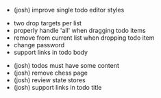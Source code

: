 * (josh) improve single todo editor styles
- two drop targets per list
- properly handle 'all' when dragging todo items
- remove from current list when dropping todo item
- change password
- support links in todo body
+ (josh) todos must have some content
+ (josh) remove chess page
+ (josh) review state stores
+ (josh) support links in todo title
